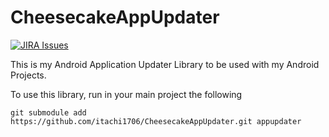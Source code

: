 CheesecakeAppUpdater
========
[![JIRA Issues](https://img.shields.io/badge/JIRA-Issues-blue)](https://jira.itachi1706.com:8123/browse/CAUANDLIB)

This is my Android Application Updater Library to be used with my Android Projects.

To use this library, run in your main project the following

`git submodule add https://github.com/itachi1706/CheesecakeAppUpdater.git appupdater`
